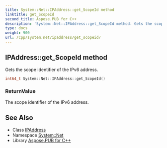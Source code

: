 ```yaml
---
title: System::Net::IPAddress::get_ScopeId method
linktitle: get_ScopeId
second_title: Aspose.PUB for C++
description: 'System::Net::IPAddress::get_ScopeId method. Gets the scope identifier of the IPv6 address in C++.'
type: docs
weight: 900
url: /cpp/system.net/ipaddress/get_scopeid/
---
```

## IPAddress::get_ScopeId method


Gets the scope identifier of the IPv6 address.

```cpp
int64_t System::Net::IPAddress::get_ScopeId()
```


### ReturnValue

The scope identifier of the IPv6 address.

## See Also

* Class [IPAddress](../)
* Namespace [System::Net](../../)
* Library [Aspose.PUB for C++](../../../)
